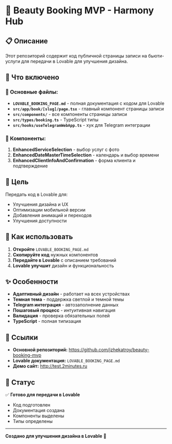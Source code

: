 # 🎨 Beauty Booking MVP - Harmony Hub

## 📋 Описание
Этот репозиторий содержит код публичной страницы записи на бьюти-услуги для передачи в Lovable для улучшения дизайна.

## 🚀 Что включено

### 📁 Основные файлы:
- **`LOVABLE_BOOKING_PAGE.md`** - полная документация с кодом для Lovable
- **`src/app/book/[slug]/page.tsx`** - главный компонент страницы записи
- **`src/components/`** - все компоненты страницы записи
- **`src/types/booking.ts`** - TypeScript типы
- **`src/hooks/useTelegramWebApp.ts`** - хук для Telegram интеграции

### 🧩 Компоненты:
1. **EnhancedServiceSelection** - выбор услуг с фото
2. **EnhancedDateMasterTimeSelection** - календарь и выбор времени
3. **EnhancedClientInfoAndConfirmation** - форма клиента и подтверждение

## 🎯 Цель
Передать код в Lovable для:
- Улучшения дизайна и UX
- Оптимизации мобильной версии
- Добавления анимаций и переходов
- Улучшения доступности

## 📖 Как использовать

1. **Откройте** `LOVABLE_BOOKING_PAGE.md`
2. **Скопируйте код** нужных компонентов
3. **Передайте в Lovable** с описанием требований
4. **Lovable улучшит** дизайн и функциональность

## ✨ Особенности

- **Адаптивный дизайн** - работает на всех устройствах
- **Темная тема** - поддержка светлой и темной темы
- **Telegram интеграция** - автозаполнение данных
- **Пошаговый процесс** - интуитивная навигация
- **Валидация** - проверка обязательных полей
- **TypeScript** - полная типизация

## 🔗 Ссылки

- **Основной репозиторий:** https://github.com/jzhekatroy/beauty-booking-mvp
- **Lovable документация:** `LOVABLE_BOOKING_PAGE.md`
- **Демо сайт:** http://test.2minutes.ru

## 📝 Статус

✅ **Готово для передачи в Lovable**
- Код подготовлен
- Документация создана
- Компоненты выделены
- Типы определены

---

**Создано для улучшения дизайна в Lovable** 🎨
